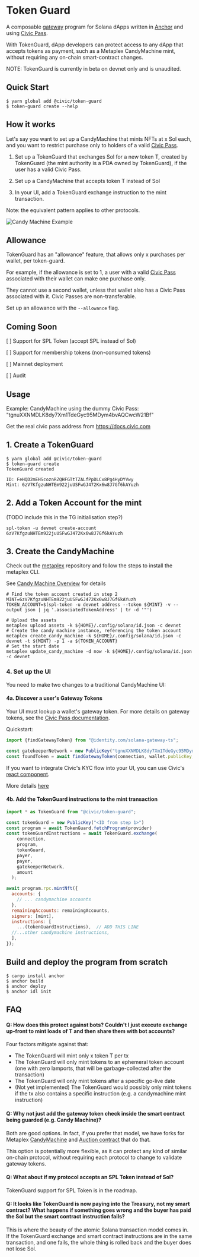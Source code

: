 # Token Guard 

A composable [gateway](https://docs.civic.com) program for Solana dApps written in
[Anchor](https://github.com/project-serum/anchor)
and using [Civic Pass](https://www.civic.com).

With TokenGuard, dApp developers can protect access to any dApp that
accepts tokens as payment, such as a Metaplex CandyMachine mint,
without requiring any on-chain smart-contract changes.

NOTE: TokenGuard is currently in beta on devnet only and is unaudited.

## Quick Start

```shell
$ yarn global add @civic/token-guard
$ token-guard create --help
```

## How it works

Let's say you want to set up a CandyMachine that mints NFTs at x Sol each,
and you want to restrict purchase only to holders of a valid [Civic Pass](https://www.civic.com).

1. Set up a TokenGuard that exchanges Sol for a new token T,
created by TokenGuard (the mint authority is a PDA owned by TokenGuard),
if the user has a valid Civic Pass.

2. Set up a CandyMachine that accepts token T instead of Sol

3. In your UI, add a TokenGuard exchange instruction to the mint transaction.

Note: the equivalent pattern applies to other protocols. 

![Candy Machine Example](./docs/TokenGuardCandyMachine.png)

## Allowance

TokenGuard has an "allowance" feature, that allows only x purchases per wallet, per token-guard.

For example, if the allowance is set to 1, a user with a valid [Civic Pass](https://www.civic.com)
associated with their wallet can make one purchase only.

They cannot use a second wallet, unless that wallet also has a Civic Pass associated with it. Civic Passes
are non-transferable.

Set up an allowance with the `--allowance` flag.

## Coming Soon

[ ] Support for SPL Token (accept SPL instead of Sol)

[ ] Support for membership tokens (non-consumed tokens)

[ ] Mainnet deployment

[ ] Audit

## Usage

Example: CandyMachine using the dummy Civic Pass:
"tgnuXXNMDLK8dy7Xm1TdeGyc95MDym4bvAQCwcW21Bf"

Get the real civic pass address from https://docs.civic.com

## 1. Create a TokenGuard

```shell
$ yarn global add @civic/token-guard
$ token-guard create
TokenGuard created 

ID: FeHQD2mEHScoznRZQHFGTtTZALfPpDLCx8Pg4HyDYVwy
Mint: 6zV7KfgzuNHTEm922juUSFwGJ472Kx6w8J7Gf6kAYuzh
```

## 2. Add a Token Account for the mint

(TODO include this in the TG initialisation step?)

```shell
spl-token -u devnet create-account 6zV7KfgzuNHTEm922juUSFwGJ472Kx6w8J7Gf6kAYuzh
```

## 3. Create the CandyMachine

Check out the [metaplex](https://github.com/metaplex-foundation/metaplex) repository
and follow the steps to install the metaplex CLI.

See [Candy Machine Overview](https://docs.metaplex.com/overviews/candy_machine_overview) for details

```shell
# Find the token account created in step 2
MINT=6zV7KfgzuNHTEm922juUSFwGJ472Kx6w8J7Gf6kAYuzh
TOKEN_ACCOUNT=$(spl-token -u devnet address --token ${MINT} -v --output json | jq '.associatedTokenAddress' | tr -d '"')

# Upload the assets
metaplex upload assets -k ${HOME}/.config/solana/id.json -c devnet
# Create the candy machine instance, referencing the token account
metaplex create_candy_machine -k ${HOME}/.config/solana/id.json -c devnet -t ${MINT} -p 1 -a ${TOKEN_ACCOUNT}
# Set the start date
metaplex update_candy_machine -d now -k ${HOME}/.config/solana/id.json -c devnet
```

### 4. Set up the UI

You need to make two changes to a traditional CandyMachine UI:

#### 4a. Discover a user's Gateway Tokens

Your UI must lookup a wallet's gateway token. For more details on gateway tokens,
see the [Civic Pass documentation](https://docs.civic.com).

Quickstart:

```js
import {findGatewayToken} from "@identity.com/solana-gateway-ts";

const gatekeeperNetwork = new PublicKey("tgnuXXNMDLK8dy7Xm1TdeGyc95MDym4bvAQCwcW21Bf");
const foundToken = await findGatewayToken(connection, wallet.publicKey, gatekeeperNetwork);
```

If you want to integrate Civic's KYC flow into your UI, you can use
Civic's [react component](https://www.npmjs.com/package/@civic/solana-gateway-react).

More details [here](https://docs.civic.com/civic-pass/ui-integration-react-component)

#### 4b. Add the TokenGuard instructions to the mint transaction

```js
import * as TokenGuard from "@civic/token-guard";

const tokenGuard = new PublicKey("<ID from step 1>")
const program = await TokenGuard.fetchProgram(provider)
const tokenGuardInstructions = await TokenGuard.exchange(
    connection,
    program,
    tokenGuard,
    payer,
    payer,
    gatekeeperNetwork,
    amount
  );

await program.rpc.mintNft({
  accounts: {
    // ... candymachine accounts
  },
  remainingAccounts: remainingAccounts,
  signers: [mint],
  instructions: [
    ...(tokenGuardInstructions),  // ADD THIS LINE
  //...other candymachine instructions,
  ],
});
```

## Build and deploy the program from scratch

```shell
$ cargo install anchor
$ anchor build
$ anchor deploy
$ anchor idl init
```

## FAQ

#### Q: How does this protect against bots? Couldn't I just execute exchange up-front to mint loads of T and then share them with bot accounts?

Four factors mitigate against that:
- The TokenGuard will mint only x token T per tx
- The TokenGuard will only mint tokens to an ephemeral token account (one with zero lamports, that will be garbage-collected after the transaction)
- The TokenGuard will only mint tokens after a specific go-live date
- (Not yet implemented) The TokenGuard would possibly only mint tokens if the tx also contains a specific instruction (e.g. a candymachine mint instruction)

#### Q: Why not just add the gateway token check inside the smart contract being guarded (e.g. Candy Machine)?

Both are good options. In fact, if you prefer that model, we have forks for
Metaplex [CandyMachine](https://github.com/civicteam/metaplex/pull/5) 
and [Auction contract](https://github.com/civicteam/metaplex/pull/1) that do that.

This option is potentially more flexible, as it can protect any kind of similar on-chain protocol,
without requiring each protocol to change to validate gateway tokens.

#### Q: What about if my protocol accepts an SPL Token instead of Sol?

TokenGuard support for SPL Token is in the roadmap.

#### Q: It looks like TokenGuard is now paying into the Treasury, not my smart contract? What happens if something goes wrong and the buyer has paid the Sol but the smart contract instruction fails?

This is where the beauty of the atomic Solana transaction model comes in.
If the TokenGuard exchange and smart contract instructions are in the same transaction,
and one fails, the whole thing is rolled back and the buyer does not lose Sol.
